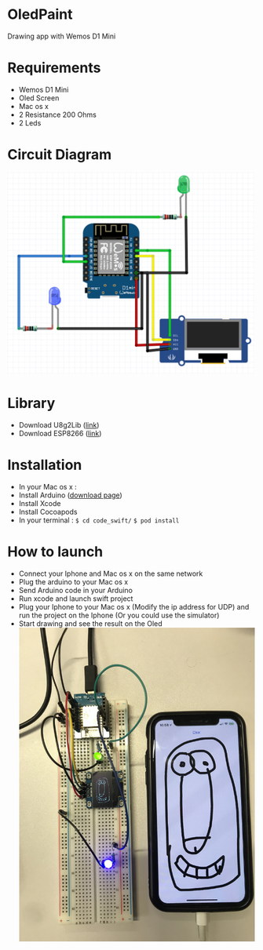 # OledPaint
Drawing app with Wemos D1 Mini

# Requirements
* Wemos D1 Mini
* Oled Screen
* Mac os x
* 2 Resistance 200 Ohms
* 2 Leds


# Circuit Diagram
![alt text](img/schema.png)

# Library
- Download U8g2Lib ([link](https://github.com/olikraus/u8g2/blob/master/cppsrc/U8g2lib.h))
- Download ESP8266 ([link](https://github.com/esp8266/Arduino/tree/master/libraries/ESP8266WiFi))

# Installation
- In your Mac os x :
- Install Arduino ([download page](https://www.arduino.cc/download_handler.php?f=/arduino-1.8.5-macosx.zip))
- Install Xcode
- Install Cocoapods
- In your terminal :
`$ cd code_swift/`
`$ pod install`

# How to launch
- Connect your Iphone and Mac os x on the same network
- Plug the arduino to your Mac os x
- Send Arduino code in your Arduino
- Run xcode and launch swift project
- Plug your Iphone to your Mac os x (Modify the ip address for UDP) and run the project on the Iphone (Or you could use the simulator)
- Start drawing and see the result on the Oled
![alt text](img/project.jpeg)

